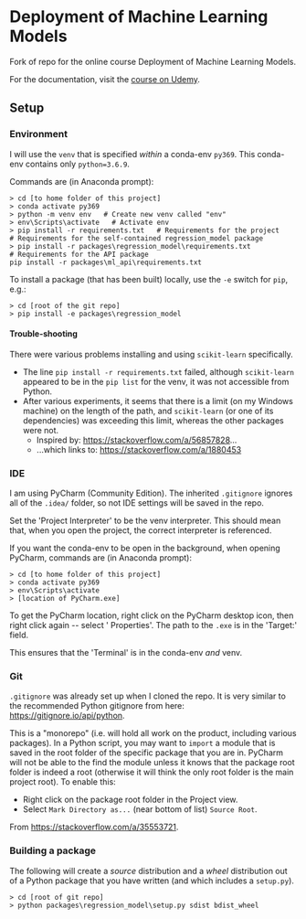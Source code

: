 # Deployment of Machine Learning Models
Fork of repo for the online course Deployment of Machine Learning Models.

For the documentation, visit the [course on Udemy](https://www.udemy.com/deployment-of-machine-learning-models/?couponCode=TIDREPO).

## Setup
### Environment
I will use the `venv` that is specified *within* a conda-env `py369`. This conda-env contains only `python=3.6.9`.

Commands are (in Anaconda prompt):
```
> cd [to home folder of this project]
> conda activate py369
> python -m venv env   # Create new venv called "env"
> env\Scripts\activate   # Activate env
> pip install -r requirements.txt   # Requirements for the project
# Requirements for the self-contained regression_model package
> pip install -r packages\regression_model\requirements.txt 
# Requirements for the API package
pip install -r packages\ml_api\requirements.txt
```

To install a package (that has been built) locally, use the `-e` switch for `pip`, e.g.:
```
> cd [root of the git repo]
> pip install -e packages\regression_model
```

#### Trouble-shooting
There were various problems installing and using `scikit-learn` specifically. 

- The line `pip install -r requirements.txt` failed, although `scikit-learn` appeared to be in the `pip list` for the venv, it was not accessible from Python.
- After various experiments, it seems that there is a limit (on my Windows machine) on the length of the path, and `scikit-learn` (or one of its dependencies) was exceeding this limit, whereas the other packages were not.  
    - Inspired by: <https://stackoverflow.com/a/56857828>...
    - ...which links to: <https://stackoverflow.com/a/1880453>


### IDE
I am using PyCharm (Community Edition). The inherited `.gitignore` ignores all of the `.idea/` folder, so not IDE settings will be saved in the repo.

Set the 'Project Interpreter' to be the venv interpreter. This should mean that, when you open the project, the correct interpreter is referenced.

If you want the conda-env to be open in the background, when opening PyCharm, commands are (in Anaconda prompt):
```
> cd [to home folder of this project]
> conda activate py369
> env\Scripts\activate
> [location of PyCharm.exe] 
```
To get the PyCharm location, right click on the PyCharm desktop icon, then right click again -- select ' Properties'. The path to the `.exe` is in the 'Target:' field.

This ensures that the 'Terminal' is in the conda-env *and* venv. 

### Git
`.gitignore` was already set up when I cloned the repo. It is very similar to the recommended Python gitignore from here: <https://gitignore.io/api/python>.

This is a "monorepo" (i.e. will hold all work on the product, including various packages). In a Python script, you may want to `import` a module that is saved in the root folder of the specific package that you are in. PyCharm will not be able to the find the module unless it knows that the package root folder is indeed a root (otherwise it will think the only root folder is the main project root). To enable this:

- Right click on the package root folder in the Project view.
- Select `Mark Directory as...` (near bottom of list) `Source Root`.

From <https://stackoverflow.com/a/35553721>.

### Building a package
The following will create a *source* distribution and a *wheel* distribution out of a Python package that you have written (and which includes a `setup.py`).
```
> cd [root of git repo]
> python packages\regression_model\setup.py sdist bdist_wheel
```

